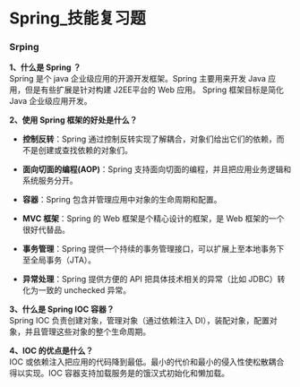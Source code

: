# Spring_技能复习题

### Srping

**1、什么是 Spring ？**   
Spring  是个 java 企业级应用的开源开发框架。Spring 主要用来开发 Java 应用，但是有些扩展是针对构建 J2EE平台的 Web 应用。
Spring 框架目标是简化 Java 企业级应用开发。  

**2、使用 Spring 框架的好处是什么？**
- **控制反转**：Spring 通过控制反转实现了解耦合，对象们给出它们的依赖，而不是创建或查找依赖的对象们。

- **面向切面的编程(AOP)**：Spring 支持面向切面的编程，并且把应用业务逻辑和系统服务分开。

- **容器**：Spring 包含并管理应用中对象的生命周期和配置。

- **MVC 框架**：Spring 的 Web 框架是个精心设计的框架，是 Web 框架的一个很好代替品。

- **事务管理**：Spring 提供一个持续的事务管理接口，可以扩展上至本地事务下至全局事务（JTA）。

- **异常处理**：Spring 提供方便的 API 把具体技术相关的异常（比如 JDBC）转化为一致的 unchecked 异常。
 
**3、什么是 Spring IOC 容器？**  
Spring IOC 负责创建对象，管理对象（通过依赖注入 DI），装配对象，配置对象，并且管理这些对象的整个生命周期。

**4、IOC 的优点是什么？**  
IOC 或依赖注入把应用的代码降到最低。最小的代价和最小的侵入性使松散耦合得以实现。IOC 容器支持加载服务是的饿汉式初始化和懒加载。
